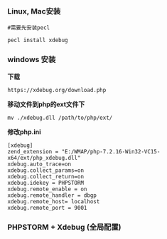 ### Linux, Mac安装
```
#需要先安装pecl

pecl install xdebug
```

### windows 安装

**下载**
```
https://xdebug.org/download.php
```

**移动文件到php的ext文件下**
```
mv ./xdebug.dll /path/to/php/ext/
```

**修改php.ini**
```
[xdebug]
zend_extension = "E:/WMAP/php-7.2.16-Win32-VC15-x64/ext/php_xdebug.dll"
xdebug.auto_trace=on
xdebug.collect_params=on
xdebug.collect_return=on
xdebug.idekey = PHPSTORM
xdebug.remote_enable = on
xdebug.remote_handler = dbgp
xdebug.remote_host= localhost
xdebug.remote_port = 9001
```

### PHPSTORM + Xdebug (全局配置)
